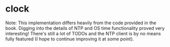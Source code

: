 # clock

Note: This implementation differs heavily from the code provided in the book.
Digging into the details of NTP and OS time functionality proved very
interesting! There's still a lot of TODOs and the NTP client is by no means
fully featured (I hope to continue improving it at some point).
